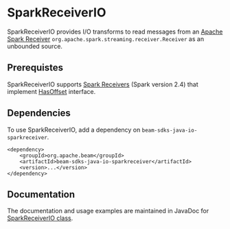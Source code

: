 <!--
    Licensed to the Apache Software Foundation (ASF) under one
    or more contributor license agreements.  See the NOTICE file
    distributed with this work for additional information
    regarding copyright ownership.  The ASF licenses this file
    to you under the Apache License, Version 2.0 (the
    "License"); you may not use this file except in compliance
    with the License.  You may obtain a copy of the License at

      http://www.apache.org/licenses/LICENSE-2.0

    Unless required by applicable law or agreed to in writing,
    software distributed under the License is distributed on an
    "AS IS" BASIS, WITHOUT WARRANTIES OR CONDITIONS OF ANY
    KIND, either express or implied.  See the License for the
    specific language governing permissions and limitations
    under the License.
-->
# SparkReceiverIO

SparkReceiverIO provides I/O transforms to read messages from an [Apache Spark Receiver](https://spark.apache.org/docs/2.4.0/streaming-custom-receivers.html) `org.apache.spark.streaming.receiver.Receiver` as an unbounded source.

## Prerequistes

SparkReceiverIO supports [Spark Receivers](https://spark.apache.org/docs/2.4.0/streaming-custom-receivers.html) (Spark version 2.4) that implement [HasOffset](src/main/java/org/apache/beam/sdk/io/sparkreceiver/HasOffset.java) interface.

## Dependencies

To use SparkReceiverIO, add a dependency on `beam-sdks-java-io-sparkreceiver`.

```maven
<dependency>
    <groupId>org.apache.beam</groupId>
    <artifactId>beam-sdks-java-io-sparkreceiver</artifactId>
    <version>...</version>
</dependency>
```

## Documentation

The documentation and usage examples are maintained in JavaDoc for [SparkReceiverIO class](src/main/java/org/apache/beam/sdk/io/sparkreceiver/SparkReceiverIO.java).

